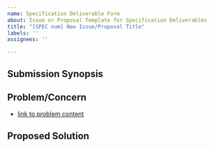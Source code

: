 ```yaml
---
name: Specification Deliverable Form
about: Issue or Proposal Template for Specification Deliverables
title: "[SPEC num] New Issue/Proposal Title"
labels: ''
assignees: ''

---
```


<!-- New Proposal Content -->
## Submission Synopsis


<!-- Issue Content -->
## Problem/Concern

* [link to problem content]()

## Proposed Solution

